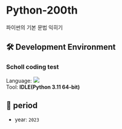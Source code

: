 # Python-200th

파이썬의 기본 문법 익히기

## 🛠️ Development Environment
### Scholl coding test <br/>
Language: <img src="https://img.shields.io/badge/python-3776AB?style=plastic&logo=python&logoColor=white">  <br/>
Tool: **IDLE(Python 3.11 64-bit)**


## 📆 period
* year: `2023`
